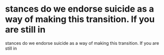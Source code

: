 # stances do we endorse suicide as a way of making this transition. If  you are  still in

stances do we endorse suicide as a way of making this transition. If  you are  still in